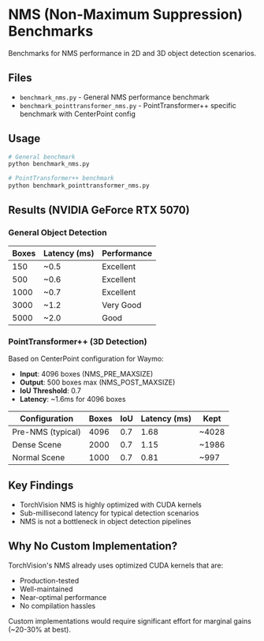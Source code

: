 # NMS (Non-Maximum Suppression) Benchmarks

Benchmarks for NMS performance in 2D and 3D object detection scenarios.

## Files

- `benchmark_nms.py` - General NMS performance benchmark
- `benchmark_pointtransformer_nms.py` - PointTransformer++ specific benchmark with CenterPoint config

## Usage

```bash
# General benchmark
python benchmark_nms.py

# PointTransformer++ benchmark
python benchmark_pointtransformer_nms.py
```

## Results (NVIDIA GeForce RTX 5070)

### General Object Detection
| Boxes | Latency (ms) | Performance |
|-------|--------------|-------------|
| 150   | ~0.5         | Excellent   |
| 500   | ~0.6         | Excellent   |
| 1000  | ~0.7         | Excellent   |
| 3000  | ~1.2         | Very Good   |
| 5000  | ~2.0         | Good        |

### PointTransformer++ (3D Detection)
Based on CenterPoint configuration for Waymo:
- **Input**: 4096 boxes (NMS_PRE_MAXSIZE)
- **Output**: 500 boxes max (NMS_POST_MAXSIZE)
- **IoU Threshold**: 0.7
- **Latency**: ~1.6ms for 4096 boxes

| Configuration | Boxes | IoU | Latency (ms) | Kept |
|---------------|-------|-----|--------------|------|
| Pre-NMS (typical) | 4096 | 0.7 | 1.68 | ~4028 |
| Dense Scene | 2000 | 0.7 | 1.15 | ~1986 |
| Normal Scene | 1000 | 0.7 | 0.81 | ~997 |

## Key Findings

- TorchVision NMS is highly optimized with CUDA kernels
- Sub-millisecond latency for typical detection scenarios
- NMS is not a bottleneck in object detection pipelines

## Why No Custom Implementation?

TorchVision's NMS already uses optimized CUDA kernels that are:
- Production-tested
- Well-maintained
- Near-optimal performance
- No compilation hassles

Custom implementations would require significant effort for marginal gains (~20-30% at best).